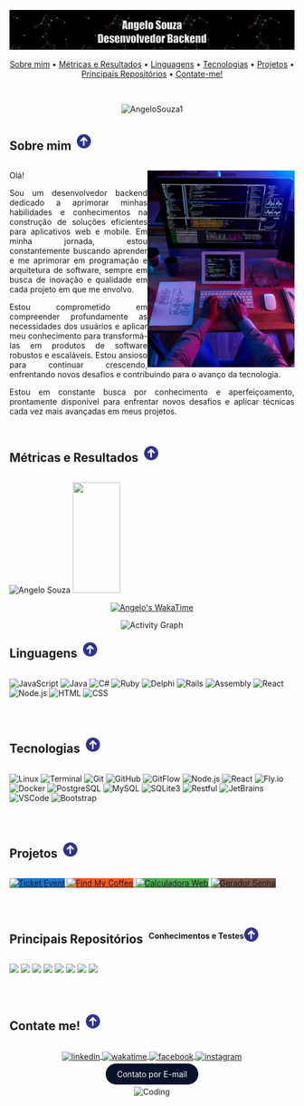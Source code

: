 <a name="top"></a>
<p align="center">
  <img src="https://github.com/AngeloSouza1/tmp/raw/main/capa.gif" alt="Descrição da imagem">
</p>

<div>
  <p align="center">
    <a href="#sobre-Mim">Sobre mim</a> •
    <a href="#metricas-e-resultados">Métricas e Resultados</a> • 
    <a href="#linguagens">Linguagens</a> • 
    <a href="#tecnologias">Tecnologias</a> • 
    <a href="#projetos">Projetos</a> • 
    <a href="#principais-repositorios">Principais Repositórios</a> • 
    <a href="#contato">Contate-me!</a>
  </p>
</div>

<br>

<p align="center">
  <img src="https://komarev.com/ghpvc/?username=AngeloSouza1&label=Profile%20views&color=0e75b6&style=flat" alt="AngeloSouza1" width="145" />
</p>

<div style="display: flex; align-items: center;">
  <h2 id="sobre-mim" style="margin-right: 10px;">Sobre mim</h2>
  <a href="#top">
    <img src="https://github.com/AngeloSouza1/tmp/blob/main/seta-para-cima.png" alt="Seta para cima" width="25">
  </a>
</div>

<div style="text-align: justify;">
  <img align="right" alt="Coding" width="260" src="https://github.com/AngeloSouza1/tmp/blob/main/vista.jpg" >
  <p>Olá!</p>

  <p>Sou um desenvolvedor backend dedicado a aprimorar minhas habilidades e conhecimentos na construção de soluções eficientes para aplicativos web e mobile. Em minha jornada, estou constantemente buscando aprender e me aprimorar em programação e arquitetura de software, sempre em busca de inovação e qualidade em cada projeto em que me envolvo.</p>

  <p>Estou comprometido em compreender profundamente as necessidades dos usuários e aplicar meu conhecimento para transformá-las em produtos de software robustos e escaláveis. Estou ansioso para continuar crescendo, enfrentando novos desafios e contribuindo para o avanço da tecnologia.</p>

  <p>Estou em constante busca por conhecimento e aperfeiçoamento, prontamente disponível para enfrentar novos desafios e aplicar técnicas cada vez mais avançadas em meus projetos.</p>
</div>

<br>

<div style="display: flex; align-items: center;">
  <h2 id="metricas-e-resultados" style="margin-right: 10px;">Métricas e Resultados</h2>
  <a href="#top">
    <img src="https://github.com/AngeloSouza1/tmp/blob/main/seta-para-cima.png" alt="Seta para cima" width="25">
  </a>
</div>
<p align="center">
  <div align="left">  
    <img width="55%" height="195px" src="https://github-readme-stats.vercel.app/api?username=AngeloSouza1&show_icons=true&count_private=true&hide_border=true&title_color=00bfbf&icon_color=00bfbf&text_color=c9d1d9&bg_color=000000" alt="Angelo Souza" /> 
    <img width="41%" height="195px" src="https://github-readme-stats.vercel.app/api/top-langs/?username=AngeloSouza1&layout=compact&hide_border=true&title_color=00bfbf&text_color=00bfbf&bg_color=000000" />
  </div>
</p>
<p align="center">
  <a href="https://wakatime.com/@AAFS1981">
    <img width="60%" height="295px" src="https://github-readme-stats.vercel.app/api/wakatime?username=AAFS1981&layout=compact&bg_color=000000&text_color=ffffff&title_color=ffffff" alt="Angelo's WakaTime">
  </a>
</p>

<div align="center">
  <img src="https://github-readme-activity-graph.vercel.app/graph?username=angelosouza1&bg_color=000000&color=15e5a6&line=07e9a5&point=0a855c&area=true&hide_border=true" alt="Activity Graph">
</div>

<div style="display: flex; align-items: center;">
  <h2 id="linguagens" style="margin-right: 10px;">Linguagens</h2>
  <a href="#top">
    <img src="https://github.com/AngeloSouza1/tmp/blob/main/seta-para-cima.png" alt="Seta para cima" width="25">
  </a>
</div>

<p align="center">
  
 ![JavaScript](https://img.shields.io/badge/-JavaScript-F7DF1E?style=flat-square&logo=javascript&logoColor=000000)
![Java](https://img.shields.io/badge/-Java-007396?style=flat-square&logo=java&logoColor=FFFFFF)
![C#](https://img.shields.io/badge/-C%23-239120?style=flat-square&logo=c-sharp&logoColor=FFFFFF)
![Ruby](https://img.shields.io/badge/-Ruby-CC342D?style=flat-square&logo=ruby&logoColor=FFFFFF)
![Delphi](https://img.shields.io/badge/-Delphi-ED1F35?style=flat-square&logo=delphi&logoColor=FFFFFF)
![Rails](https://img.shields.io/badge/-Rails-CC0000?style=flat-square&logo=rails&logoColor=FFFFFF)
![Assembly](https://img.shields.io/badge/-Assembly-6E4C13?style=flat-square&logo=assembly&logoColor=FFFFFF)
![React](https://img.shields.io/badge/-React-61DAFB?style=flat-square&logo=react&logoColor=FFFFFF)
![Node.js](https://img.shields.io/badge/-Node.js-339933?style=flat-square&logo=node.js&logoColor=FFFFFF)
![HTML](https://img.shields.io/badge/-HTML-E34F26?style=flat-square&logo=html5&logoColor=FFFFFF)
![CSS](https://img.shields.io/badge/-CSS-1572B6?style=flat-square&logo=css3&logoColor=FFFFFF)

</p>

<br>
<br>

<div style="display: flex; align-items: center;">
  <h2 id="tecnologias" style="margin-right: 10px;">Tecnologias</h2>
  <a href="#top">
    <img src="https://github.com/AngeloSouza1/tmp/blob/main/seta-para-cima.png" alt="Seta para cima" width="25">
  </a>
</div>

<p align="center">
 
![Linux](https://img.shields.io/badge/Linux-1976d2?style=flat-square&logo=Linux&logoColor=white)
![Terminal](https://img.shields.io/badge/Terminal-388e3c?style=flat-square&logo=Linux&logoColor=white)
![Git](https://img.shields.io/badge/Git-8e24aa?style=flat-square&logo=Git&logoColor=white)
![GitHub](https://img.shields.io/badge/GitHub-616161?style=flat-square&logo=GitHub&logoColor=white)
![GitFlow](https://img.shields.io/badge/GitFlow-8e24aa?style=flat-square&logo=Git&logoColor=white)
![Node.js](https://img.shields.io/badge/Node.js-388e3c?style=flat-square&logo=node.js&logoColor=white)
![React](https://img.shields.io/badge/React-1976d2?style=flat-square&logo=React&logoColor=white)
![Fly.io](https://img.shields.io/badge/Fly.io-f57c00?style=flat-square&logo=Fly.io&logoColor=white)
![Docker](https://img.shields.io/badge/Docker-039be5?style=flat-square&logo=Docker&logoColor=white)
![PostgreSQL](https://img.shields.io/badge/PostgreSQL-009688?style=flat-square&logo=PostgreSQL&logoColor=white)
![MySQL](https://img.shields.io/badge/MySQL-3949ab?style=flat-square&logo=MySQL&logoColor=white)
![SQLite3](https://img.shields.io/badge/SQLite3-1a237e?style=flat-square&logo=SQLite&logoColor=white)
![Restful](https://img.shields.io/badge/Restful-616161?style=flat-square&logo=restful&logoColor=white)
![JetBrains](https://img.shields.io/badge/JetBrains-212121?style=flat-square&logo=JetBrains&logoColor=white)
![VSCode](https://img.shields.io/badge/VSCode-0288d1?style=flat-square&logo=Visual-Studio-Code&logoColor=white)
![Bootstrap](https://img.shields.io/badge/Bootstrap-563D7C?style=flat-square&logo=bootstrap&logoColor=white)



</p>

<br>
<br>

<div style="display: flex; align-items: center;">
  <h2 id="projetos" style="margin-right: 10px;">Projetos</h2>
  <a href="#top">
    <img src="https://github.com/AngeloSouza1/tmp/blob/main/seta-para-cima.png" alt="Seta para cima" width="25">
  </a>
</div>

<p>
<a href="https://github.com/desenvolvendo-me/ticket-event">
  <img src="https://img.shields.io/badge/-🎟️%20Ticket%20Event-1976d2" alt="Ticket Event" style="background-color:#1976d2;">
</a>

<a href="https://github.com/AngeloSouza1/find-my-coffee">
  <img src="https://img.shields.io/badge/-☕%20Find%20My%20Coffee-ff5722" alt="Find My Coffee" style="background-color:#ff5722;">
</a>

<a href="https://github.com/AngeloSouza1/calculadora-web">
  <img src="https://img.shields.io/badge/-🧮%20Calculadora%20Web-4caf50" alt="Calculadora Web" style="background-color:#4caf50;">
</a>

<a href="https://github.com/AngeloSouza1/password-generator">
  <img src="https://img.shields.io/badge/-🔐%20Gerador%20Senha-795548" alt="Gerador Senha" style="background-color:#795548;">
</a>


  
</p>


<br>
<br>

<div style="display: flex; align-items: center;">
    <h2 id="principais-repositorios" style="margin-right: 10px;">Principais Repositórios</h2>
     <h4>Conhecimentos e Testes</h4>
  <a href="#top">
    <img src="https://github.com/AngeloSouza1/tmp/blob/main/seta-para-cima.png" alt="Seta para cima" width="25">
  </a>
</div>

<p>

[![](https://img.shields.io/badge/-🌸%20Mentorship%20Project-FF4081)](https://github.com/AngeloSouza1/Mentorship_Project)
[![](https://img.shields.io/badge/-🌊%20TT%201-448AFF)](https://github.com/AngeloSouza1/TT1)
[![](https://img.shields.io/badge/-🍃%20TT%202-4CAF50)](https://github.com/AngeloSouza1/TT2)
[![](https://img.shields.io/badge/-💉%20TT%203-9C27B0)](https://github.com/AngeloSouza1/TT3)
[![](https://img.shields.io/badge/-🛡%20TT%204-616161)](https://github.com/AngeloSouza1/TT4)
[![](https://img.shields.io/badge/-🌐%20TT%205-FF5722)](https://github.com/AngeloSouza1/TT5)
[![](https://img.shields.io/badge/-✨%20Style%20Selection-FFC107)](https://github.com/AngeloSouza1/style-selection)
[![](https://img.shields.io/badge/-📚%20Lista%20Estudante-FFC107)](https://github.com/AngeloSouza1/lista-estudantes)

</p>

<br>
<br>

<div style="display: flex; align-items: center;">
  <h2 id="contato" style="margin-right: 10px;">Contate me!</h2>
  <a href="#top">
    <img src="https://github.com/AngeloSouza1/tmp/blob/main/seta-para-cima.png" alt="Seta para cima" width="25">
  </a>
</div>

<p align="center" >
  <a href="https://www.linkedin.com/in/angeloafsouza" target="_blank">
    <img align="center" src="https://img.shields.io/badge/-angelosouza-05122A?style=flat&logo=linkedin" alt="linkedin"/> 
  </a>
  <a href="https://wakatime.com/@AAFS1981" target="_blank">
    <img align="center" src="https://img.shields.io/badge/-angelosouza-05122A?style=flat&logo=wakatime" alt="wakatime"/>
  </a>
  <a href="https://www.facebook.com/angelo.souza.3950/" target="_blank">
    <img align="center" src="https://img.shields.io/badge/-angelosouza-05122A?style=flat&logo=facebook" alt="facebook"/>
  </a>
  <a href="https://www.instagram.com/angeloafdesouza/" target="_blank">
    <img align="center" src="https://img.shields.io/badge/-angelosouza-05122A?style=flat&logo=instagram" alt="instagram"/>
  </a>
</p>

<p align="center">
  <a href="mailto:angeloafdesouza@gmail.com" style="background-color: #05122A; color: white; padding: 10px 20px; border-radius: 20px; text-decoration: none;">Contato por E-mail</a>
</p>

<p align="center">
  <img alt="Coding" width="250" src="https://cdn.dribbble.com/users/1162077/screenshots/3848914/programmer.gif">
</p>
